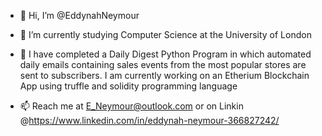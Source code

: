 - 👋 Hi, I’m @EddynahNeymour

- 🌱 I’m currently studying Computer Science at the University of London 

- 👀 I have completed a Daily Digest Python Program in which automated daily emails containing sales events from the most popular stores are sent to subscribers.
      I am currently working on an Etherium Blockchain App using truffle and solidity programming language
      
- 📫 Reach me at E_Neymour@outlook.com or on Linkin @https://www.linkedin.com/in/eddynah-neymour-366827242/
